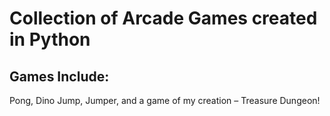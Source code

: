 # Collection of Arcade Games created in Python

## Games Include:
Pong,
Dino Jump,
Jumper,
and a game of my creation – Treasure Dungeon!
